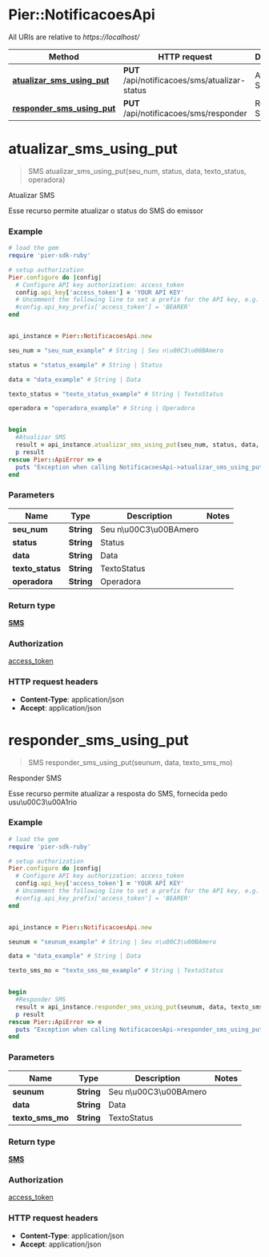 # Pier::NotificacoesApi

All URIs are relative to *https://localhost/*

Method | HTTP request | Description
------------- | ------------- | -------------
[**atualizar_sms_using_put**](NotificacoesApi.md#atualizar_sms_using_put) | **PUT** /api/notificacoes/sms/atualizar-status | Atualizar SMS
[**responder_sms_using_put**](NotificacoesApi.md#responder_sms_using_put) | **PUT** /api/notificacoes/sms/responder | Responder SMS




# **atualizar_sms_using_put**
> SMS atualizar_sms_using_put(seu_num, status, data, texto_status, operadora)

Atualizar SMS

Esse recurso permite atualizar o status do SMS do emissor

### Example
```ruby
# load the gem
require 'pier-sdk-ruby'

# setup authorization 
Pier.configure do |config|
  # Configure API key authorization: access_token
  config.api_key['access_token'] = 'YOUR API KEY'
  # Uncomment the following line to set a prefix for the API key, e.g. 'BEARER' (defaults to nil)
  #config.api_key_prefix['access_token'] = 'BEARER'
end


api_instance = Pier::NotificacoesApi.new

seu_num = "seu_num_example" # String | Seu n\u00C3\u00BAmero

status = "status_example" # String | Status

data = "data_example" # String | Data

texto_status = "texto_status_example" # String | TextoStatus

operadora = "operadora_example" # String | Operadora


begin
  #Atualizar SMS
  result = api_instance.atualizar_sms_using_put(seu_num, status, data, texto_status, operadora)
  p result
rescue Pier::ApiError => e
  puts "Exception when calling NotificacoesApi->atualizar_sms_using_put: #{e}"
end
```

### Parameters

Name | Type | Description  | Notes
------------- | ------------- | ------------- | -------------
 **seu_num** | **String**| Seu n\u00C3\u00BAmero | 
 **status** | **String**| Status | 
 **data** | **String**| Data | 
 **texto_status** | **String**| TextoStatus | 
 **operadora** | **String**| Operadora | 


### Return type

[**SMS**](SMS.md)

### Authorization

[access_token](../README.md#access_token)

### HTTP request headers

 - **Content-Type**: application/json
 - **Accept**: application/json




# **responder_sms_using_put**
> SMS responder_sms_using_put(seunum, data, texto_sms_mo)

Responder SMS

Esse recurso permite atualizar a resposta do SMS, fornecida pedo usu\u00C3\u00A1rio

### Example
```ruby
# load the gem
require 'pier-sdk-ruby'

# setup authorization 
Pier.configure do |config|
  # Configure API key authorization: access_token
  config.api_key['access_token'] = 'YOUR API KEY'
  # Uncomment the following line to set a prefix for the API key, e.g. 'BEARER' (defaults to nil)
  #config.api_key_prefix['access_token'] = 'BEARER'
end


api_instance = Pier::NotificacoesApi.new

seunum = "seunum_example" # String | Seu n\u00C3\u00BAmero

data = "data_example" # String | Data

texto_sms_mo = "texto_sms_mo_example" # String | TextoStatus


begin
  #Responder SMS
  result = api_instance.responder_sms_using_put(seunum, data, texto_sms_mo)
  p result
rescue Pier::ApiError => e
  puts "Exception when calling NotificacoesApi->responder_sms_using_put: #{e}"
end
```

### Parameters

Name | Type | Description  | Notes
------------- | ------------- | ------------- | -------------
 **seunum** | **String**| Seu n\u00C3\u00BAmero | 
 **data** | **String**| Data | 
 **texto_sms_mo** | **String**| TextoStatus | 


### Return type

[**SMS**](SMS.md)

### Authorization

[access_token](../README.md#access_token)

### HTTP request headers

 - **Content-Type**: application/json
 - **Accept**: application/json





